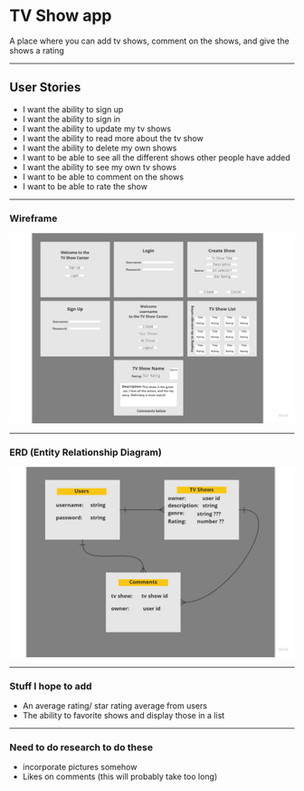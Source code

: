 # TV Show app
A place where you can add tv shows, comment on the shows, and give the shows a rating

---

## User Stories
- I want the ability to sign up
- I want the ability to sign in
- I want the ability to update my tv shows
- I want the ability to read more about the tv show
- I want the ability to delete my own shows
- I want to be able to see all the different shows other people have added
- I want the ability to see my own tv shows
- I want to be able to comment on the shows
- I want to be able to rate the show

---

### Wireframe
![Alt text](project%20planning/TV%20Show%20Center.jpg)

---

### ERD (Entity Relationship Diagram)
![Alt text](project%20planning/ERD.jpg)

---

### Stuff I hope to add
- An average rating/ star rating average from users
- The ability to favorite shows and display those in a list
---
### Need to do research to do these
- incorporate pictures somehow
- Likes on comments (this will probably take too long)